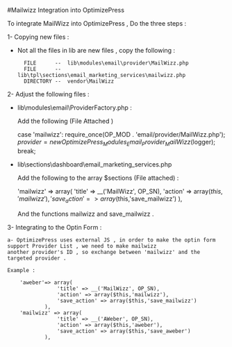 #Mailwizz Integration into OptimizePress 

To integrate MailWizz into OptimizePress , Do the three steps :

1- Copying new files :

+ Not all the files in lib are new files , copy the following : 

		FILE 	  --  lib\modules\email\provider\MailWizz.php
		FILE 	  --  lib\tpl\sections\email_marketing_services\mailwizz.php
		DIRECTORY --  vendor\MailWizz

2- Adjust the following files :

+ lib\modules\email\ProviderFactory.php : 
   
   Add the following (File Attached )

	case 'mailwizz':
              	require_once(OP_MOD . 'email/provider/MailWizz.php');
                $provider = new OptimizePress_Modules_Email_Provider_MailWizz($logger);
                break;	

+ lib\sections\dashboard\email_marketing_services.php

   Add the following to the array  $sections (File attached) : 
 	
	'mailwizz' => array(
                    'title' => __('MailWizz', OP_SN),
                    'action' => array($this,'mailwizz'),
                    'save_action' => array($this,'save_mailwizz')
                ),

   And the functions mailwizz and save_mailwizz .
	

3- Integrating to the Optin Form : 

	a- OptimizePress uses external JS , in order to make the optin form support Provider List , we need to make mailwizz 
	another provider's ID , so exchange between 'mailwizz' and the targeted provider .

	Example : 
	 
		'aweber'=> array(
                    'title' => __('MailWizz', OP_SN),
                    'action' => array($this,'mailwizz'),
                    'save_action' => array($this,'save_mailwizz')
                ),
		'mailwizz' => array(
                    'title' => __('AWeber', OP_SN),
                    'action' => array($this,'aweber'),
                    'save_action' => array($this,'save_aweber')
                ),
